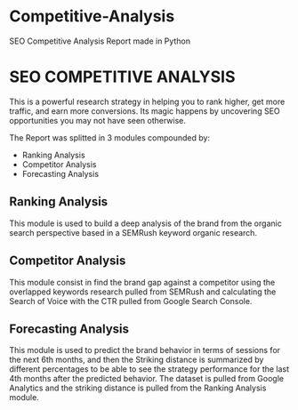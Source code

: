# Competitive-Analysis
SEO Competitive Analysis Report made in Python

SEO COMPETITIVE ANALYSIS
========================

This is a powerful research strategy in helping you to rank higher, get more traffic, and earn more conversions. Its magic happens by uncovering SEO opportunities you may not have seen otherwise.

The Report was splitted in 3 modules compounded by:

*    Ranking Analysis
*    Competitor Analysis
*    Forecasting Analysis

Ranking Analysis
-----------------------

This module is used to build a deep analysis of the brand from the organic search perspective based in a SEMRush keyword organic research.


Competitor Analysis
-----------------------

This module consist in find the brand gap against a competitor using the overlapped keywords research pulled from SEMRush and calculating the Search of Voice with the CTR pulled from Google Search Console.


Forecasting Analysis
-----------------------

This module is used to predict the brand behavior in terms of sessions for the next 6th months, and then the Striking distance is summarized by different percentages to be able to see the strategy performance for the last 4th months after the predicted behavior. The dataset is pulled from Google Analytics and the striking distance is pulled from the Ranking Analysis module.
